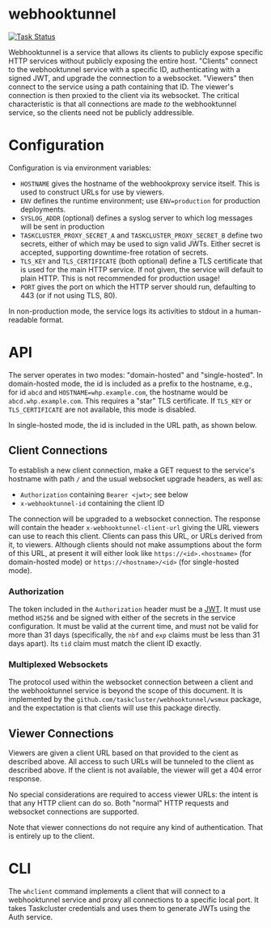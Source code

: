 # webhooktunnel
[![Task Status](https://github.taskcluster.net/v1/repository/taskcluster/webhooktunnel/master/badge.svg)](https://github.taskcluster.net/v1/repository/taskcluster/webhooktunnel/master/latest)

Webhooktunnel is a service that allows its clients to publicly expose specific HTTP services without publicly exposing the entire host.
"Clients" connect to the webhooktunnel service with a specific ID, authenticating with a signed JWT, and upgrade the connection to a websocket.
"Viewers" then connect to the service using a path containing that ID.
The viewer's connection is then proxied to the client via its websocket.
The critical characteristic is that all connections are made *to* the webhooktunnel service, so the clients need not be publicly addressible.

# Configuration

Configuration is via environment variables:

* `HOSTNAME` gives the hostname of the webhookproxy service itself. This is used to construct URLs for use by viewers.
* `ENV` defines the runtime environment; use `ENV=production` for production deployments.
* `SYSLOG_ADDR` (optional) defines a syslog server to which log messages will be sent in production
* `TASKCLUSTER_PROXY_SECRET_A` and `TASKCLUSTER_PROXY_SECRET_B` define two secrets, either of which may be used to sign valid JWTs.
  Either secret is accepted, supporting downtime-free rotation of secrets.
* `TLS_KEY` and `TLS_CERTIFICATE` (both optional) define a TLS certificate that is used for the main HTTP service.
  If not given, the service will default to plain HTTP.
  This is not recommended for production usage!
* `PORT` gives the port on which the HTTP server should run, defaulting to 443 (or if not using TLS, 80).

In non-production mode, the service logs its activities to stdout in a human-readable format.

# API

The server operates in two modes: "domain-hosted" and "single-hosted".
In domain-hosted mode, the id is included as a prefix to the hostname, e.g., for id `abcd` and `HOSTNAME=whp.example.com`, the hostname would be `abcd.whp.example.com`.
This requires a "star" TLS certificate.
If `TLS_KEY` or `TLS_CERTIFICATE` are not available, this mode is disabled.

In single-hosted mode, the id is included in the URL path, as shown below.

## Client Connections

To establish a new client connection, make a GET request to the service's hostname with path `/` and the usual websocket upgrade headers, as well as:

 * `Authorization` containing `Bearer <jwt>`; see below
 * `x-webhooktunnel-id` containing the client ID

The connection will be upgraded to a websocket connection.
The response will contain the header `x-webhooktunnel-client-url` giving the URL viewers can use to reach this client.
Clients can pass this URL, or URLs derived from it, to viewers.
Although clients should not make assumptions about the form of this URL, at present it will either look like `https://<id>.<hostname>` (for domain-hosted mode) or `https://<hostname>/<id>` (for single-hosted mode).

### Authorization

The token included in the `Authorization` header must be a [JWT](https://jwt.io/).
It must use method `HS256` and be signed with either of the secrets in the service configuration.
It must be valid at the current time, and must not be valid for more than 31 days (specifically, the `nbf` and `exp` claims must be less than 31 days apart).
Its `tid` claim must match the client ID exactly.

### Multiplexed Websockets

The protocol used within the websocket connection between a client and the webhooktunnel service is beyond the scope of this document.
It is implemented by the `github.com/taskcluster/webhooktunnel/wsmux` package, and the expectation is that clients will use this package directly.

## Viewer Connections

Viewers are given a client URL based on that provided to the cient as described above.
All access to such URLs will be tunneled to the client as described above.
If the client is not available, the viewer will get a 404 error response.

No special considerations are required to access viewer URLs: the intent is that any HTTP client can do so.
Both "normal" HTTP requests and websocket connections are supported.

Note that viewer connections do not require any kind of authentication.
That is entirely up to the client.

# CLI

The `whclient` command implements a client that will connect to a webhooktunnel service and proxy all connections to a specific local port.
It takes Taskcluster credentials and uses them to generate JWTs using the Auth service.
